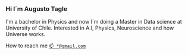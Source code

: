 ### Hi I´m Augusto Tagle


I'm a bachelor in Physics and now I´m doing a Master in Data science at University of Chile. 
Interested in A.I, Physics, Neuroscience and how Universe works.

How to reach me
[`📫 *@gmail.com`](mailto:*@gmail.com)